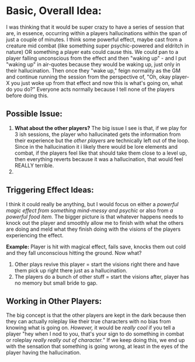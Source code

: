 # Basic, Overall Idea:
I was thinking that it would be super crazy to have a series of session that are, in essence, occurring within a players hallucinations within the span of just a couple of minutes. I think some powerful effect, maybe cast from a creature mid combat (like something super psychic-powered and eldritch in nature) OR something a player eats could cause this. We could pan to a player falling unconscious from the effect and then "waking up" - and I put "waking up" in air-quotes because they would be waking up, just only in their hallucination. Then once they "wake up," feign normality as the GM and continue running the session from the perspective of, "Oh, okay player-X you just woke up from that effect and now this is what's going on, what do you do?" Everyone acts normally because I tell none of the players before doing this. 
## Possible Issue:
1. **What about the other players?** The big issue I see is that, if we play for 3 ish sessions, the player who hallucinated gets the information from their experience but the *other players* are technically left out of the loop. Since in the hallucination it i likely there would be lore elements and combat, if the players feel like that should take them close to a level up, then everything reverts because it was a hallucination, that would feel REALLY terrible. 
2. 
## Triggering Effect Ideas:
I think it could really be anything, but I would focus on either a *powerful magic effect from something mind-messy and psychic* or also from *a powerful food item.* The bigger picture is that whatever happens needs to knock out the player and smoothly allow me to finish with what the others are doing and meld what they finish doing with the visions of the players experiencing the effect.

**Example:**
Player is hit with magical effect, fails save, knocks them out cold and they fall unconscious hitting the ground. Now what?
1. Other plays revive this player = start the visions right there and have them pick up right there just as a hallucination.
2. The players do a bunch of other stuff = start the visions after, player has no memory but small bride to gap.
## Working in Other Players:
The big concept is that the other players are kept in the dark because then they can actually roleplay like their true characters with no bias from knowing what is going on. *However,* it would be *really cool* if you tell a player "hey when I nod to you, that's your sign to do something in combat or roleplay *really really out of character.*" If we keep doing this, we end up with the sensation that something is going wrong, at least in the eyes of the player having the hallucination. 